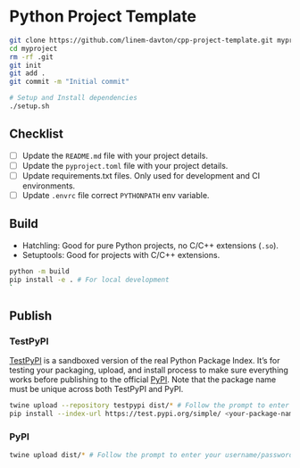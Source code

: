 # Python Project Template

```BASH
git clone https://github.com/linem-davton/cpp-project-template.git myproject
cd myproject
rm -rf .git
git init
git add .
git commit -m "Initial commit"

# Setup and Install dependencies
./setup.sh
```

## Checklist

- [ ] Update the `README.md` file with your project details.
- [ ] Update the `pyproject.toml` file with your project details.
- [ ] Update requirements.txt files. Only used for development and CI environments.
- [ ] Update `.envrc` file correct `PYTHONPATH` env variable.

## Build

- Hatchling: Good for pure Python projects, no C/C++ extensions (`.so`).
- Setuptools: Good for projects with C/C++ extensions.

```BASH
python -m build
pip install -e . # For local development
`
```

## Publish

### TestPyPI

[TestPyPI](https://test.pypi.org/) is a sandboxed version of the real Python Package Index.
It’s for testing your packaging, upload, and install process to make sure everything works before publishing to the official [PyPI](https://pypi.org/).
Note that the package name must be unique across both TestPyPI and PyPI.

```BASH
twine upload --repository testpypi dist/* # Follow the prompt to enter your username/password
pip install --index-url https://test.pypi.org/simple/ <your-package-name> # By default, pip will install from the official PyPI repository
```

### PyPI

```BASH
twine upload dist/* # Follow the prompt to enter your username/password
```
